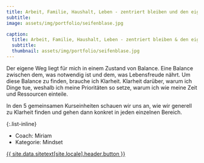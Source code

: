 ```yaml
---
title: Arbeit, Familie, Haushalt, Leben - zentriert bleiben und den eigenen Weg gehen mit Unbeatable Mind und Radical Transformation
subtitle:
image: assets/img/portfolio/seifenblase.jpg

caption:
  title: Arbeit, Familie, Haushalt, Leben - zentriert bleiben & den eigenen Weg gehen
  subtitle:
  thumbnail: assets/img/portfolio/seifenblase.jpg
---
```


Der eigene Weg liegt für mich in einem Zustand von Balance. Eine Balance zwischen dem, was notwendig ist und dem, was Lebensfreude nährt. Um diese Balance zu finden, brauche ich Klarheit. Klarheit darüber, warum ich Dinge tue, weshalb ich meine Prioritäten so setze, warum ich wie meine Zeit und Ressourcen einteile.

In den 5 gemeinsamen Kurseinheiten schauen wir uns an, wie wir generell zu Klarheit finden und gehen dann konkret in jeden einzelnen Bereich.

{:.list-inline}
- Coach: Miriam
- Kategorie: Mindset

<a class="btn btn-primary btn-xl text-uppercase js-scroll-trigger" href="{{site.data.sitetext[site.locale].header.buttonlink }}">{{ site.data.sitetext[site.locale].header.button }}</a>
